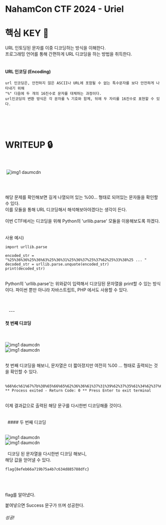NahamCon CTF 2024 - Uriel
============

# 핵심 KEY 🔑 
URL 인토딩된 문자를 이중 디코딩하는 방식을 이해한다.   
프로그래밍 언어를 통해 간편하게 URL 디코딩을 하는 방법을 취득한다.   
<br>
#### URL 인코딩 (Encoding)
```
url 인코딩은, 안전하지 않은 ASCII나 URL에 포함될 수 없는 특수문자를 보다 안전하게 나타내기 위해    
"%" 다음에 두 개의 16진수로 문자를 대체하는 과정이다.   
url인코딩의 변환 방식은 각 문자를 % 기호와 함께, 뒤에 두 자리를 16진수로 표현할 수 있다.   
```
 <br><br><br>
# WRITEUP 🔒 
 <br><br>
 ![img1 daumcdn](https://github.com/banda59/CTF/assets/165415245/a2a6a772-3cc1-46d5-8e84-a5b07cb65632)

<br><br>

해당 문제를 확인해보면 길게 나열되어 있는 %00... 형태로 되어있는 문자들을 확인할 수 있다.   
이를 모듈을 통해 URL 디코딩해서 해석해보아야겠다는 생각이 든다.   
 <br>
이번 CTF에서는 디코딩을 위해 Python의 'urllib.parse' 모듈을 이용해보도록 하겠다.   
 <br><br>
사용 예시)   
```
import urllib.parse

encoded_str = "%25%36%36%25%36%63%25%36%31%25%36%37%25%37%62%25%33%38%25 ... "
decoded_str = urllib.parse.unquote(encoded_str)
print(decoded_str)
```
<br>
Python의 'urllib.parse'는 위와같이 입력해서 디코딩된 문자열을 print할 수 있는 방식이다.   
파이썬 뿐만 아니라 자바스트립트, PHP 에서도 사용할 수 있다.   
 <br><br><br><br>
 
 ---
 
#### 첫 번째 디코딩
<br><br>
![img1 daumcdn](https://github.com/banda59/CTF/assets/165415245/8cb0f01f-924f-4a0d-82bf-a05d637173e5)
<br>
![img1 daumcdn](https://github.com/banda59/CTF/assets/165415245/2569475c-22bf-42fa-b035-2b035bee9e2f)
<br><br>

첫 번째 디코딩을 해보니, 문자열은 더 짧아졌지만 여전히 %00 ... 형태로 출력되는 것을 확인할 수 있다.   
<br>
```
%66%6c%61%67%7b%38%65%66%65%62%36%36%61%37%31%39%62%37%35%61%34%62%37%63%36%33%34%64%38%38%35%37%38%38%64%66%63%7d ** Process exited - Return Code: 0 ** Press Enter to exit terminal
```
<br>
이제 결과값으로 출력된 해당 문구를 다시한번 디코딩해줄 것이다.   
 
 <br><br><br>
 
#### 두 번째 디코딩
<br><br>

![img1 daumcdn](https://github.com/banda59/CTF/assets/165415245/d1930636-4eb4-4b7d-bc26-e532a90e863d)
<br>
![img1 daumcdn](https://github.com/banda59/CTF/assets/165415245/a737e17c-8e5e-4caa-bf1f-7b9656507433)
<br><br>
 
디코딩 된 문자열을 다시한번 디코딩 해보니,<br>
해당 값을 얻어낼 수 있다.<br>
```
flag{8efeb66a719b75a4b7c634d885788dfc}
```
 <br><br><br>
flag를 알아냈다.
 
<br>

붙여넣으면 Success 문구가 뜨며 성공한다.   
###### 성공!
